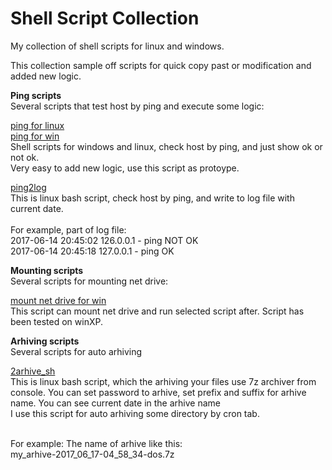 # Shell Script Collection
My collection of shell scripts for linux and windows.

This collection sample off scripts for quick copy past or modification and added new logic.

<b>Ping scripts</b><br>
Several scripts that test host by ping and execute some logic:

<a href="https://github.com/avedensky/ShellScriptCollection/blob/master/linux/check_ping/ping_sh">ping for linux</a><br>
<a href="https://github.com/avedensky/ShellScriptCollection/blob/master/win/check_ping/ping.bat">ping for win</a><br>
Shell scripts for windows and linux, check host by ping, and just show ok or not ok.<br>
Very easy to add new logic, use this script as protoype.


<a href="https://github.com/avedensky/ShellScriptCollection/blob/master/linux/check_ping/ping2log_sh">ping2log</a><br>
This is linux bash script, check host by ping, and write to log file with current date.<br>
<br>For example, part of log file:<br>
2017-06-14 20:45:02 126.0.0.1 - ping NOT OK<br>
2017-06-14 20:45:18 127.0.0.1 - ping OK<br>

<b>Mounting scripts</b><br>
Several scripts for mounting net drive:

<a href="https://github.com/avedensky/ShellScriptCollection/blob/master/win/mounting/mountnetdrive.bat">mount net drive for win</a><br>
This script can mount net drive and run selected script after. Script has been tested on winXP.

<b>Arhiving scripts</b><br>
Several scripts for auto arhiving

<a href="https://github.com/avedensky/ShellScriptCollection/blob/master/linux/archive/2arhive.sh">2arhive_sh</a><br>
This is linux bash script, which the arhiving your files use 7z archiver from console. You can set password to arhive, set prefix and suffix for arhive name. You can see current date in the arhive name<br>
I use this script for auto arhiving some directory by cron tab.

<br>For example: The name of arhive like this:<br>
my_arhive-2017_06_17-04_58_34-dos.7z<br>


